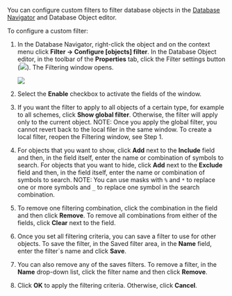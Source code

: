 You can configure custom filters to filter database objects in the [Database Navigator](https://github.com/serge-rider/dbeaver/wiki/Database-Navigator) and Database Object editor.

To configure a custom filter:
1. In the Database Navigator, right-click the object and on the context menu click **Filter -> Configure [objects] filter**. In the Database Object editor, in the toolbar of the **Properties** tab, click the Filter settings button (<img src="https://www.dropbox.com/s/c49v6wtsr4w7tin/Filter%20settings%20icon.png?raw=1"/>).
The Filtering window opens.

   <img src="https://www.dropbox.com/s/32uvjklnx1d3wpg/Filtering%20dialog.png?raw=1"/>  

2. Select the **Enable** checkbox to activate the fields of the window.
3. If you want the filter to apply to all objects of a certain type, for example to all schemes, click **Show global filter**. Otherwise, the filter will apply only to the current object.
NOTE: Once you apply the global filter, you cannot revert back to the local filer in the same window. To create a local filter, reopen the Filtering window, see Step 1.
4. For objects that you want to show, click **Add** next to the **Include** field and then, in the field itself, enter the name or combination of symbols to search. 
For objects that you want to hide, click **Add** next to the **Exclude** field and then, in the field itself, enter the name or combination of symbols to search. 
NOTE: You can use masks with `%` and `*` to replace one or more symbols and `_` to replace one symbol in the search combination.
5. To remove one filtering combination, click the combination in the field and then click **Remove**. To remove all combinations from either of the fields, click **Clear** next to the field.
6. Once you set all filtering criteria, you can save a filter to use for other objects. To save the filter, in the Saved filter area, in the **Name** field, enter the filter`s name and click **Save**.
7. You can also remove any of the saves filters. To remove a filter, in the **Name** drop-down list, click the filter name and then click **Remove**.
8. Click **OK** to apply the filtering criteria. Otherwise, click **Cancel**.
